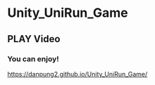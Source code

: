 # Unity_UniRun_Game
## PLAY Video



### You can enjoy!
https://danpung2.github.io/Unity_UniRun_Game/